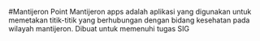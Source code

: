 #Mantijeron Point
Mantijeron apps adalah aplikasi yang digunakan untuk memetakan titik-titik yang berhubungan dengan bidang kesehatan pada wilayah mantijeron. Dibuat untuk memenuhi tugas SIG
